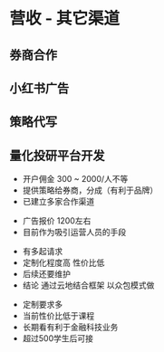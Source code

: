 # 营收 - 其它渠道

<v-clicks>

## 券商合作
## 小红书广告
## 策略代写
## 量化投研平台开发
</v-clicks>

<Loc at="1" top="30%">

* 开户佣金 300 ~ 2000/人不等
* 提供策略给券商，分成（有利于品牌）
* 已建立多家合作渠道
</Loc>

<Loc at="2" top="30%">

* 广告报价 1200左右
* 目前作为吸引运营人员的手段
</Loc>

<Loc at="3" top="30%">

* 有多起请求
* 定制化程度高 性价比低
* 后续还要维护
* 结论 通过云地结合框架 以众包模式做
</Loc>

<Loc at="4" top="30%">

* 定制要求多
* 当前性价比低于课程
* 长期看有利于金融科技业务
* 超过500学生后可接
</Loc>
